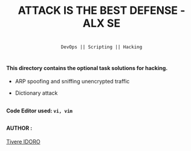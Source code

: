
<div align="center">

# ATTACK IS THE BEST DEFENSE - ALX SE
#
</div>

<div align="center">

#
`DevOps || Scripting || Hacking`
</div>

#


#### This directory contains the optional task solutions for hacking.

* ARP spoofing and sniffing unencrypted traffic 

* Dictionary attack 
##

#### Code Editor used: `vi, vim`

##
#### AUTHOR :
[Tivere IDORO](https://github.com/tivereidoro)

